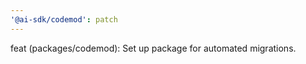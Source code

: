 ```yaml
---
'@ai-sdk/codemod': patch
---
```


feat (packages/codemod): Set up package for automated migrations.
